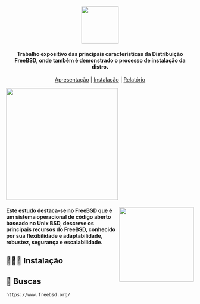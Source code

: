 <div align="center">
   <img src= "https://user-images.githubusercontent.com/94376190/230129990-71a2933a-c49e-4117-97ca-30a3271d2a4e.png" width = "100px"/>
   <h4 align=""> Trabalho expositivo das principais características da Distribuição FreeBSD, onde também é demonstrado o processo de instalação da distro.</h4>

   [Apresentação](./Apresenta%C3%A7%C3%A3o/apresentacao.pdf) | [Instalação](./) | [Relatório](./)
</div>
<div align="left"> 
  <img src="https://github.com/wandressareis/MarciaGabrielle_GlisbelNieves_Wandressa_FreeBSD_OS_RR_2023/assets/94376190/1d463b6e-e500-4f5b-aba8-5ac17d9f9253" width="300">
</div>
<div>
   <img src="https://github.com/wandressareis/MarciaGabrielle_GlisbelNieves_Wandressa_FreeBSD_OS_RR_2023/assets/94376190/625e7258-53b9-4c17-a601-46770894b4ca"  width="200" align="right">
   <h4 align="left"> Este estudo destaca-se no FreeBSD que é um sistema operacional de código aberto baseado no Unix BSD, descreve os principais recursos do FreeBSD, conhecido por sua flexibilidade e adaptabilidade, robustez, segurança e escalabilidade. <h4/>
</div> 

## 👩🏻‍💻 Instalação
  
## 🔎 Buscas
``` bash 
https://www.freebsd.org/
```
